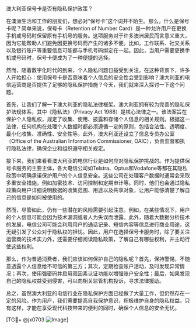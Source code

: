 澳大利亚保号卡是否有隐私保护政策？

在澳洲生活和工作的朋友们，想必对“保号卡”这个词并不陌生。那么，什么是保号卡呢？简单来说，保号卡（Retention of Number Card）是一种允许用户在更换手机或号码时保留原有手机号的服务。这项服务对于许多澳洲居民而言意义重大，因为它能帮助人们避免因更换号码而产生的诸多不便。比如，工作联系、社交关系以及银行账户等重要信息可能都与手机号码绑定在一起。因此，当用户需要更换手机或号码时，保号卡便成为了一种便捷的选择。

然而，随着数字化时代的到来，个人隐私问题日益受到关注。在这种背景下，许多人开始担心：使用保号卡是否意味着个人信息的安全性会受到影响？澳大利亚的电信运营商是否提供了足够的隐私保护措施？今天，我们就来深入探讨一下这个问题。

首先，让我们了解一下澳大利亚的隐私法律框架。澳大利亚拥有较为完善的隐私保护法规体系，其中《隐私法》（Privacy Act 1988）是核心法律之一。该法案旨在保护个人隐私权，规定了收集、使用、披露和存储个人信息的相关规则。根据这一法律，任何机构在处理个人数据时都必须遵循一定的原则，包括合法性、透明度、最小化收集、准确性、安全性等。此外，澳大利亚还设立了信息专员办公室（Office of the Australian Information Commissioner, OAIC），负责监督和执行隐私法律，确保企业和组织遵守相关规定。

接下来，我们来看看澳大利亚的电信行业是如何应对隐私保护挑战的。作为提供保号卡服务的主要主体，各大电信公司如Telstra、Optus和Vodafone等都在其隐私政策中明确承诺保护用户的个人信息安全。这些公司在处理客户数据时通常会采取多重安全措施，例如加密技术、访问控制和定期审计等。同时，他们也会通过隐私政策向用户详细说明数据的收集范围、用途以及共享对象，让用户能够清楚了解自己的信息是如何被使用的。

然而，尽管如此，仍有一些潜在的风险需要引起注意。例如，在某些情况下，用户的个人信息可能会因为技术漏洞或者人为失误而泄露。此外，随着大数据分析技术的发展，电信公司可能会利用用户的通话记录、短信内容等信息进行商业用途，这无疑引发了公众对于隐私权的担忧。因此，用户在选择保号卡服务时，除了要关注运营商的技术实力外，还需要仔细阅读隐私政策，了解自己有哪些权利，并主动行使这些权利。

那么，作为普通消费者，我们应该如何保护自己的隐私呢？首先，保持警惕，不随意透露个人信息给不可信的第三方；其次，定期检查账户活动，及时发现异常情况；再次，使用强密码并启用双因素认证功能以增强账户安全性；最后，如果发现自己的隐私权益受到侵害，可以向相关监管机构投诉，寻求法律援助。

总之，虽然澳大利亚的电信行业在隐私保护方面已经做了大量工作，但仍然存在一定的风险。作为用户，我们需要提高自我保护意识，积极维护自身的隐私权益。只有这样，才能在享受现代科技带来的便利的同时，确保个人信息的安全无忧。

[TG💪+ @jx0703 ![Image](https://github.com/user-attachments/assets/dbca1d08-cadb-493c-b0ec-ad6f7a83f270)]